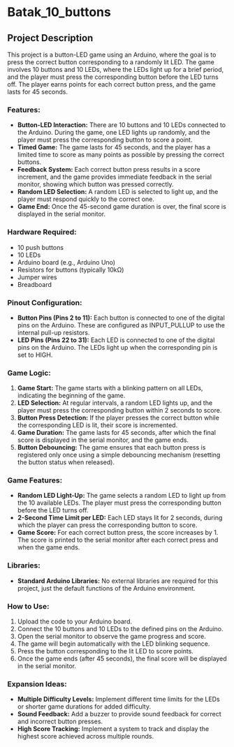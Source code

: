 # Batak_10_buttons
## Project Description

This project is a button-LED game using an Arduino, where the goal is to press the correct button corresponding to a randomly lit LED. The game involves 10 buttons and 10 LEDs, where the LEDs light up for a brief period, and the player must press the corresponding button before the LED turns off. The player earns points for each correct button press, and the game lasts for 45 seconds.

### Features:
- **Button-LED Interaction:** There are 10 buttons and 10 LEDs connected to the Arduino. During the game, one LED lights up randomly, and the player must press the corresponding button to score a point.
- **Timed Game:** The game lasts for 45 seconds, and the player has a limited time to score as many points as possible by pressing the correct buttons.
- **Feedback System:** Each correct button press results in a score increment, and the game provides immediate feedback in the serial monitor, showing which button was pressed correctly.
- **Random LED Selection:** A random LED is selected to light up, and the player must respond quickly to the correct one.
- **Game End:** Once the 45-second game duration is over, the final score is displayed in the serial monitor.

### Hardware Required:
- 10 push buttons
- 10 LEDs
- Arduino board (e.g., Arduino Uno)
- Resistors for buttons (typically 10kΩ)
- Jumper wires
- Breadboard

### Pinout Configuration:
- **Button Pins (Pins 2 to 11):** Each button is connected to one of the digital pins on the Arduino. These are configured as INPUT_PULLUP to use the internal pull-up resistors.
- **LED Pins (Pins 22 to 31):** Each LED is connected to one of the digital pins on the Arduino. The LEDs light up when the corresponding pin is set to HIGH.

### Game Logic:
1. **Game Start:** The game starts with a blinking pattern on all LEDs, indicating the beginning of the game.
2. **LED Selection:** At regular intervals, a random LED lights up, and the player must press the corresponding button within 2 seconds to score.
3. **Button Press Detection:** If the player presses the correct button while the corresponding LED is lit, their score is incremented.
4. **Game Duration:** The game lasts for 45 seconds, after which the final score is displayed in the serial monitor, and the game ends.
5. **Button Debouncing:** The game ensures that each button press is registered only once using a simple debouncing mechanism (resetting the button status when released).

### Game Features:
- **Random LED Light-Up:** The game selects a random LED to light up from the 10 available LEDs. The player must press the corresponding button before the LED turns off.
- **2-Second Time Limit per LED:** Each LED stays lit for 2 seconds, during which the player can press the corresponding button to score.
- **Game Score:** For each correct button press, the score increases by 1. The score is printed to the serial monitor after each correct press and when the game ends.

### Libraries:
- **Standard Arduino Libraries:** No external libraries are required for this project, just the default functions of the Arduino environment.

### How to Use:
1. Upload the code to your Arduino board.
2. Connect the 10 buttons and 10 LEDs to the defined pins on the Arduino.
3. Open the serial monitor to observe the game progress and score.
4. The game will begin automatically with the LED blinking sequence.
5. Press the button corresponding to the lit LED to score points.
6. Once the game ends (after 45 seconds), the final score will be displayed in the serial monitor.

### Expansion Ideas:
- **Multiple Difficulty Levels:** Implement different time limits for the LEDs or shorter game durations for added difficulty.
- **Sound Feedback:** Add a buzzer to provide sound feedback for correct and incorrect button presses.
- **High Score Tracking:** Implement a system to track and display the highest score achieved across multiple rounds.
